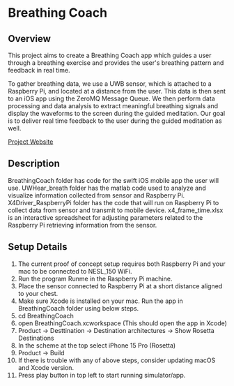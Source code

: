 # Breathing Coach


## Overview

This project aims to create a Breathing Coach app which guides a user through a breathing exercise and provides the user's breathing pattern and feedback in real time. 

To gather breathing data, we use a UWB sensor, which is attached to a Raspberry Pi, and located at a distance from the user. This data is then sent to an iOS app using the ZeroMQ Message Queue. We then perform data processing and data analysis to extract meaningful breathing signals and display the waveforms to the screen during the guided meditation. Our goal is to deliver real time feedback to the user during the guided meditation as well.

[Project Website](docs/index.md)


## Description

BreathingCoach folder has code for the swift iOS mobile app the user will use. UWHear_breath folder has the matlab code used to analyze and visualize information collected from sensor and Raspberry Pi. X4Driver_RaspberryPi folder has the code that will run on Raspberry Pi to collect data from sensor and transmit to mobile device. x4_frame_time.xlsx is an interactive spreadsheet for adjusting parameters related to the Raspberry Pi retrieving information from the sensor. 


## Setup Details

1. The current proof of concept setup requires both Raspberry Pi and your mac to be connected to NESL_150 WiFi.
2. Run the program Runme in the Raspberry Pi machine.
3. Place the sensor connected to Raspberry Pi at a short distance aligned to your chest.  
4. Make sure Xcode is installed on your mac. Run the app in BreathingCoach folder using below steps.
5. cd BreathingCoach
6. open BreathingCoach.xcworkspace (This should open the app in Xcode)
7. Product -> Desttination -> Destination architectures -> Show Rosetta Destinations
8. In the scheme at the top select iPhone 15 Pro (Rosetta)
9. Product -> Build
10. If there is trouble with any of above steps, consider updating macOS and Xcode version.
11. Press play button in top left to start running simulator/app.



